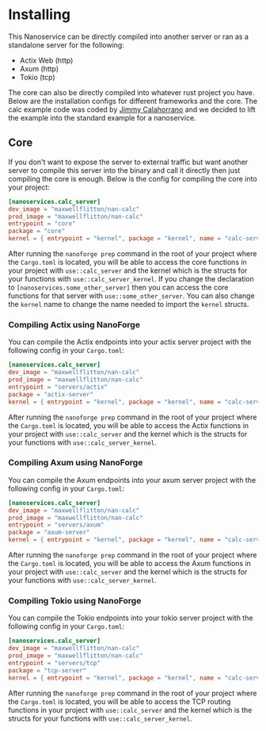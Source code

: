 # Installing

This Nanoservice can be directly compiled into another server or ran as a standalone server for the following:

- Actix Web (http)
- Axum (http)
- Tokio (tcp)

The core can also be directly compiled into whatever rust project you have. Below are the installation configs
for different frameworks and the core. The calc example code was coded by [Jimmy Calahorrano](https://www.linkedin.com/in/jcalahor/) 
and we decided to lift the example into the standard example for a nanoservice. 

## Core

If you don't want to expose the server to external traffic but want another server to compile this server into the binary and
call it directly then just compiling the core is enough. Below is the config for compiling the core into your project:

```toml
[nanoservices.calc_server]
dev_image = "maxwellflitton/nan-calc"
prod_image = "maxwellflitton/nan-calc"
entrypoint = "core"
package = "core"
kernel = { entrypoint = "kernel", package = "kernel", name = "calc-server-kernel" }
```

After running the `nanoforge prep` command in the root of your project where the `Cargo.toml` is located, you will be able
to access the core functions in your project with `use::calc_server` and the kernel which is the structs for your functions
with `use::calc_server_kernel`. If you change the declaration to `[nanoservices.some_other_server]` then you can access the
core functions for that server with `use::some_other_server`. You can also change the `kernel` name to change the name needed
to import the `kernel` structs.

### Compiling Actix using NanoForge
You can compile the Actix endpoints into your actix server project with the following config in your `Cargo.toml`:

```toml
[nanoservices.calc_server]
dev_image = "maxwellflitton/nan-calc"
prod_image = "maxwellflitton/nan-calc"
entrypoint = "servers/actix"
package = "actix-server"
kernel = { entrypoint = "kernel", package = "kernel", name = "calc-server-kernel" }
```

After running the `nanoforge prep` command in the root of your project where the `Cargo.toml` is located, you will be able
to access the Actix functions in your project with `use::calc_server` and the kernel which is the structs for your functions
with `use::calc_server_kernel`.

### Compiling Axum using NanoForge
You can compile the Axum endpoints into your axum server project with the following config in your `Cargo.toml`:

```toml
[nanoservices.calc_server]
dev_image = "maxwellflitton/nan-calc"
prod_image = "maxwellflitton/nan-calc"
entrypoint = "servers/axum"
package = "axum-server"
kernel = { entrypoint = "kernel", package = "kernel", name = "calc-server-kernel" }
```

After running the `nanoforge prep` command in the root of your project where the `Cargo.toml` is located, you will be able
to access the Axum functions in your project with `use::calc_server` and the kernel which is the structs for your functions
with `use::calc_server_kernel`.

### Compiling Tokio using NanoForge
You can compile the Tokio endpoints into your tokio server project with the following config in your `Cargo.toml`:

```toml
[nanoservices.calc_server]
dev_image = "maxwellflitton/nan-calc"
prod_image = "maxwellflitton/nan-calc"
entrypoint = "servers/tcp"
package = "tcp-server"
kernel = { entrypoint = "kernel", package = "kernel", name = "calc-server-kernel" }
```

After running the `nanoforge prep` command in the root of your project where the `Cargo.toml` is located, you will be able
to access the TCP routing functions in your project with `use::calc_server` and the kernel which is the structs for your functions
with `use::calc_server_kernel`.

